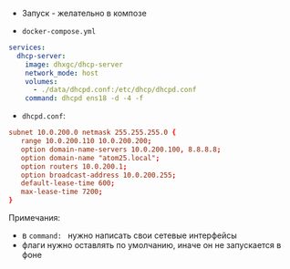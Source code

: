  - Запуск - желательно в композе

 - `docker-compose.yml`
```yml
services:
  dhcp-server:
    image: dhxgc/dhcp-server
    network_mode: host
    volumes:
      - ./data/dhcpd.conf:/etc/dhcp/dhcpd.conf
    command: dhcpd ens18 -d -4 -f
```

 - `dhcpd.conf`:
```conf
subnet 10.0.200.0 netmask 255.255.255.0 {
   range 10.0.200.110 10.0.200.200;
   option domain-name-servers 10.0.200.100, 8.8.8.8;
   option domain-name "atom25.local";
   option routers 10.0.200.1;
   option broadcast-address 10.0.200.255;
   default-lease-time 600;
   max-lease-time 7200;
}
```

Примечания:
 - в `command: ` нужно написать свои сетевые интерфейсы
 - флаги нужно оставлять по умолчанию, иначе он не запускается в фоне
